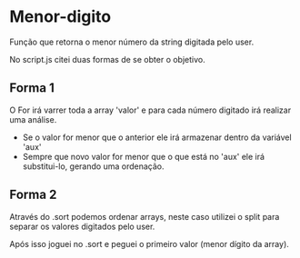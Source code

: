 # Menor-digito

Função que retorna o menor número da string digitada pelo user.

No script.js citei duas formas de se obter o objetivo.


## Forma 1

O For irá varrer toda a array 'valor' e para cada número digitado irá realizar uma análise.

- Se o valor for menor que o anterior ele irá armazenar dentro da variável 'aux'
- Sempre que novo valor for menor que o que está no 'aux' ele irá substitui-lo, gerando uma ordenação.

## Forma 2

Através do .sort podemos ordenar arrays, neste caso utilizei o split para separar os valores digitados pelo user.

Após isso joguei no .sort e peguei o primeiro valor (menor dígito da array).